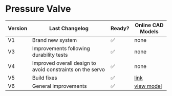 # Pressure Valve

| Version | Last Changelog | Ready? | Online CAD Models |
| ------- | -------------- | ------ | ----------------- |
| V1 | Brand new system | ✅ | none
| V3 | Improvements following durability tests | ✅ | none
| V4 | Improved overall design to avoid constraints on the servo | ✅ | none
| V5 | Build fixes | ✅ | [link](https://a360.co/2xOa2ic)
| V6 | General improvements | ✅ | [view model](https://a360.co/2xUBD1e)
